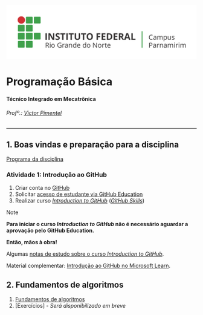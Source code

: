 
<div>
  <img src="images/Horizontal_Cortado_Novo.png">
</div>


# Programação Básica

#### Técnico Integrado em Mecatrônica
###### Profº.: [Victor Pimentel](https://github.com/v-cap)
<!-- ###### Classrooms: 
 - [MECA_1M](https://classroom.google.com/c/Njg0ODQxNzQzOTQw?cjc=5bdy3lg)
 - [MECA_1V](https://classroom.google.com/c/Njk3NzE2NzA3NTk2?cjc=brrwrfv)
 -->
---
## 1. Boas vindas e preparação para a disciplina
[Programa da disciplina](content/EmentaProgramacaoBasica.pdf)
### Atividade 1: Introdução ao GitHub
1. Criar conta no [GitHub](https://github.com/)
2. Solicitar [acesso de estudante via GitHub Education](https://github.com/education/students)
3. Realizar curso [_Introduction to GitHub_](https://github.com/skills/introduction-to-github) ([_GitHub Skills_](https://skills.github.com/))
> [!NOTE]
> **Para iniciar o curso _Introduction to GitHub_ não é necessário aguardar a aprovação pelo GitHub Education.**
> 
> **Então, mãos à obra!**
> 
> Algumas [notas de estudo sobre o curso _Introduction to GitHub_](/content/study_notes/introduction-to-github-notes.md).
> 
> Material complementar: [Introdução ao GitHub no Microsoft Learn](https://learn.microsoft.com/pt-br/training/modules/introduction-to-github/).

## 2. Fundamentos de algoritmos
1. [Fundamentos de algoritmos](content/algorithm-fundamentals)
2. [Exercícios] - _Será disponibilizado em breve_
